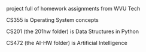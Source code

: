 project full of homework assignments from WVU Tech

CS355 is Operating System concepts

CS201 (the 201hw folder) is Data Structures in Python

CS472 (the AI-HW folder) is Artificial Intelligence
